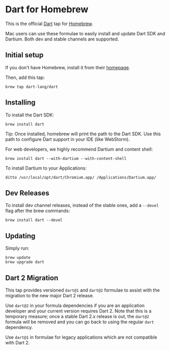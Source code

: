 # Dart for Homebrew

This is the official [Dart][] tap for [Homebrew][].

Mac users can use these formulae to easily install and update Dart SDK and
Dartium. Both dev and stable channels are supported.

## Initial setup

If you don't have Homebrew, install it from their [homepage][homebrew].

Then, add this tap:

```
brew tap dart-lang/dart
```

## Installing

To install the Dart SDK:

```
brew install dart
```

Tip: Once installed, homebrew will print the path to the Dart SDK. Use this path to configure Dart support
in your IDE (like WebStorm).

For web developers, we highly recommend Dartium and content shell:

```
brew install dart --with-dartium --with-content-shell
```

To install Dartium to your Applications:

```
ditto /usr/local/opt/dart/Chromium.app/ /Applications/Dartium.app/
```

## Dev Releases

To install dev channel releases, instead of the stable ones, add a `--devel`
flag after the brew commands:

```shell
brew install dart --devel
```

## Updating

Simply run:

```
brew update
brew upgrade dart
```

## Dart 2 Migration

This tap provides versioned `dart@1` and `dart@2` formulae to assist with the migration to the new major Dart 2 release.

Use `dart@2` in your formula dependencies if you are an application developer and your current version requires Dart 2. Note that this is a temporary measure; once a stable Dart 2.x release is out, the `dart@2` formula will be removed and you can go back to using the regular `dart` dependency.

Use `dart@1` in formulae for legacy applications which are not compatible with Dart 2.


[Homebrew]: http://brew.sh/
[dart]: https://www.dartlang.org
